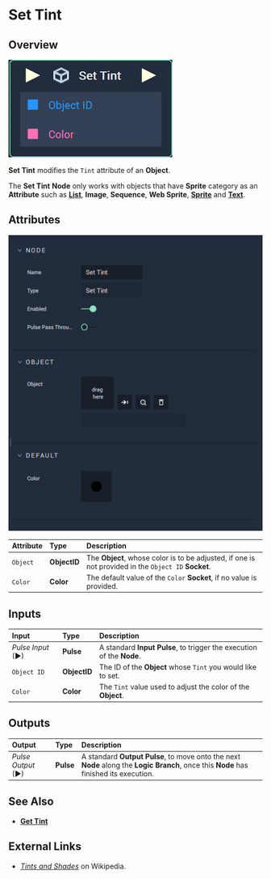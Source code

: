 # Set Tint

## Overview

![The Set Tint Node.](../../../.gitbook/assets/node-set-tint.png)

**Set Tint** modifies the `Tint` attribute of an **Object**.

The **Set Tint** **Node** only works with objects that have **Sprite** category as an **Attribute** such as [**List**](../../../getting-started/scene-objects/list-widget.md), **Image**, **Sequence**, **Web Sprite**, [**Sprite**](../../../getting-started/scene-objects/sprite.md) and [**Text**](../../../getting-started/scene-objects/text.md).

## Attributes

![The Set Tint Node Attributes.](../../../.gitbook/assets/node-set-tint-attr.png)

| Attribute | Type | Description |
| :--- | :--- | :--- |
| `Object` | **ObjectID** | The **Object**, whose color is to be adjusted, if one is not provided in the `Object ID` **Socket**. |
| `Color` | **Color** | The default value of the `Color` **Socket**, if no value is provided. |

## Inputs

| Input | Type | Description |
| :--- | :--- | :--- |
| _Pulse Input_ \(►\) | **Pulse** | A standard **Input Pulse**, to trigger the execution of the **Node**. |
| `Object ID` | **ObjectID** | The ID of the **Object** whose `Tint` you would like to set. |
| `Color` | **Color** | The `Tint` value used to adjust the  color of the **Object**. |

## Outputs

| Output | Type | Description |
| :--- | :--- | :--- |
| _Pulse Output_ \(►\) | **Pulse** | A standard **Output Pulse**, to move onto the next **Node** along the **Logic Branch**, once this **Node** has finished its execution. |

## See Also

* [**Get Tint**](get-tint.md)

## External Links

* [_Tints and Shades_](https://en.wikipedia.org/wiki/Tints_and_shades) on Wikipedia.

